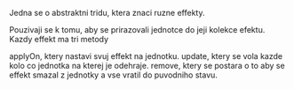 Jedna se o abstraktni tridu, ktera znaci ruzne effekty.

Pouzivaji se k tomu, aby se prirazovali jednotce do jeji kolekce efektu. Kazdy effekt ma tri metody

applyOn, ktery nastavi svuj effekt na jednotku.
update, ktery se vola kazde kolo co jednotka na kterej je odehraje.
remove, ktery se postara o to aby se effekt smazal z jednotky a vse vratil do puvodniho stavu.